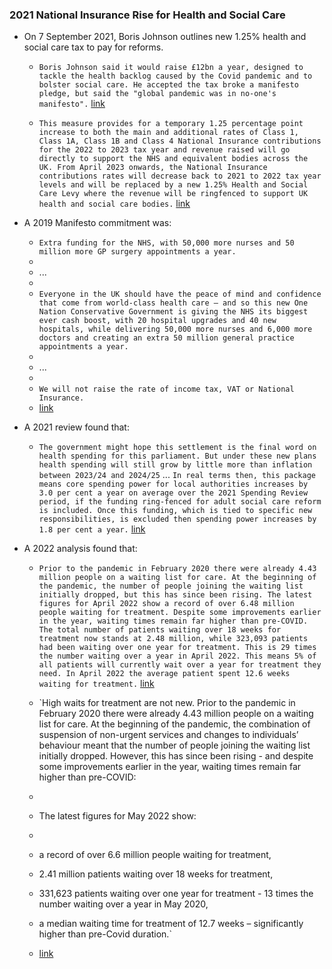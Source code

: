 ### 2021 National Insurance Rise for Health and Social Care
- On 7 September 2021, Boris Johnson outlines new 1.25% health and social care tax to pay for reforms.
    
    - `Boris Johnson said it would raise £12bn a year, designed to tackle the health backlog caused by the Covid pandemic and to bolster social care. He accepted the tax broke a manifesto pledge, but said the "global pandemic was in no-one's manifesto".` [link](https://www.bbc.co.uk/news/uk-politics-58476632)
    
    - `This measure provides for a temporary 1.25 percentage point increase to both the main and additional rates of Class 1, Class 1A, Class 1B and Class 4 National Insurance contributions for the 2022 to 2023 tax year and revenue raised will go directly to support the NHS and equivalent bodies across the UK. From April 2023 onwards, the National Insurance contributions rates will decrease back to 2021 to 2022 tax year levels and will be replaced by a new 1.25% Health and Social Care Levy where the revenue will be ringfenced to support UK health and social care bodies.` [link](https://www.gov.uk/government/publications/health-and-social-care-levy/health-and-social-care-levy)
    
  
- A 2019 Manifesto commitment was:
    
    - `Extra funding for the NHS, with 50,000 more nurses and 50 million more GP surgery appointments a year.`  
    -   
    - ...  
    -   
    - `Everyone in the UK should have the peace of mind and confidence that come from world-class health care – and so this new One Nation Conservative Government is giving the NHS its biggest ever cash boost, with 20 hospital upgrades and 40 new hospitals, while delivering 50,000 more nurses and 6,000 more doctors and creating an extra 50 million general practice appointments a year.`  
    -   
    - ...  
    -   
    - `We will not raise the rate of income tax, VAT or National Insurance.`  
    - [link](https://assets-global.website-files.com/5da42e2cae7ebd3f8bde353c/5dda924905da587992a064ba_Conservative%202019%20Manifesto.pdf)
    
  
- A 2021 review found that:
    
    - `The government might hope this settlement is the final word on health spending for this parliament. But under these new plans health spending will still grow by little more than inflation between 2023/24 and 2024/25` ... `In real terms then, this package means core spending power for local authorities increases by 3.0 per cent a year on average over the 2021 Spending Review period, if the funding ring-fenced for adult social care reform is included. Once this funding, which is tied to specific new responsibilities, is excluded then spending power increases by 1.8 per cent a year.` [link](https://www.kingsfund.org.uk/blog/2021/11/autumn-budget-and-spending-review-2021?utm_source=in_text&utm_medium=website&utm_term=thekingsfund)
    
- A 2022 analysis found that:
    
    - `Prior to the pandemic in February 2020 there were already 4.43 million people on a waiting list for care. At the beginning of the pandemic, the number of people joining the waiting list initially dropped, but this has since been rising. The latest figures for April 2022 show a record of over 6.48 million people waiting for treatment. Despite some improvements earlier in the year, waiting times remain far higher than pre-COVID. The total number of patients waiting over 18 weeks for treatment now stands at 2.48 million, while 323,093 patients had been waiting over one year for treatment. This is 29 times the number waiting over a year in April 2022. This means 5% of all patients will currently wait over a year for treatment they need. In April 2022 the average patient spent 12.6 weeks waiting for treatment.` [link](https://www.bma.org.uk/advice-and-support/nhs-delivery-and-workforce/pressures/nhs-backlog-data-analysis)
    
    - `High waits for treatment are not new. Prior to the pandemic in February 2020 there were already 4.43 million people on a waiting list for care. At the beginning of the pandemic, the combination of suspension of non-urgent services and changes to individuals’ behaviour meant that the number of people joining the waiting list initially dropped. However, this has since been rising - and despite some improvements earlier in the year, waiting times remain far higher than pre-COVID:  
    -   
    - The latest figures for May 2022 show:  
    -   
    - a record of over 6.6 million people waiting for treatment,  
    - 2.41 million patients waiting over 18 weeks for treatment,  
    - 331,623 patients waiting over one year for treatment - 13 times the number waiting over a year in May 2020,  
    - a median waiting time for treatment of 12.7 weeks – significantly higher than pre-Covid duration.`  
    - [link](https://www.bma.org.uk/advice-and-support/nhs-delivery-and-workforce/pressures/nhs-backlog-data-analysis)
    